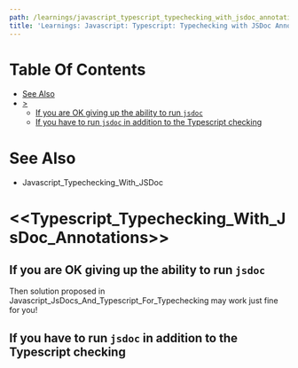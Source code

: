 ```yaml
---
path: /learnings/javascript_typescript_typechecking_with_jsdoc_annotations
title: 'Learnings: Javascript: Typescript: Typechecking with JSDoc Annotations'
---
```

# Table Of Contents

<!-- toc -->

- [See Also](#see-also)
- [>](#)
  * [If you are OK giving up the ability to run `jsdoc`](#if-you-are-ok-giving-up-the-ability-to-run-jsdoc)
  * [If you have to run `jsdoc` in addition to the Typescript checking](#if-you-have-to-run-jsdoc-in-addition-to-the-typescript-checking)

<!-- tocstop -->

# See Also

  * Javascript_Typechecking_With_JSDoc

# <<Typescript_Typechecking_With_JsDoc_Annotations>>

## If you are OK giving up the ability to run `jsdoc`

Then solution proposed in Javascript_JsDocs_And_Typescript_For_Typechecking may work just fine for you!

## If you have to run `jsdoc` in addition to the Typescript checking

